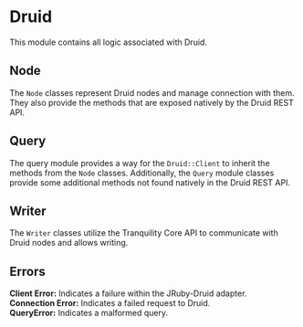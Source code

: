 # Druid
This module contains all logic associated with Druid.

## Node
The `Node` classes represent Druid nodes and manage connection with them. They
also provide the methods that are exposed natively by the Druid REST API.

## Query
The query module provides a way for the `Druid::Client` to inherit the methods
from the `Node` classes. Additionally, the `Query` module classes provide some
additional methods not found natively in the Druid REST API.

## Writer
The `Writer` classes utilize the Tranquility Core API to communicate with Druid
nodes and allows writing.

## Errors
**Client Error:** Indicates a failure within the JRuby-Druid adapter.  
**Connection Error:** Indicates a failed request to Druid.  
**QueryError:** Indicates a malformed query.
